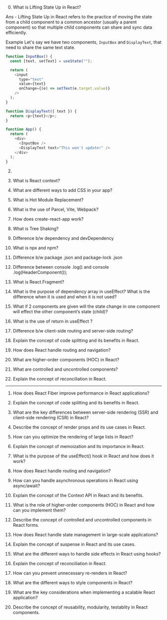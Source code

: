 0. What is Lifting State Up in React?

Ans -
Lifting State Up in React refers to the practice of moving the state from a child component to a common ancestor (usually a parent component) so that multiple child components can share and sync data efficiently.

Example
Let's say we have two components, `InputBox` and `DisplayText`, that need to share the same text state.
```js
function InputBox() {
  const [text, setText] = useState("");

  return (
    <input 
      type="text" 
      value={text} 
      onChange={(e) => setText(e.target.value)} 
    />
  );
}

function DisplayText({ text }) {
  return <p>{text}</p>;
}

function App() {
  return (
    <div>
      <InputBox />
      <DisplayText text="This won't update!" />
    </div>
  );
}

```
2. 
3. What is React context?
4. What are different ways to add CSS in your app?
5. What is Hot Module Replacement?
6. What is the use of Parcel, Vite, Webpack?
7. How does create-react-app work?

8. What is Tree Shaking?
9. Difference b/w dependency and devDependency
10. What is npx and npm?
11. Difference b/w package .json and package-lock .json
12. Difference between console .log(<HeaderComponent/>) and console .log(HeaderComponent()); 

13. What is React.Fragment?
14. What is the purpose of dependency array in useEffect? What is the difference when it is used and when it is not used?
15. What if 2 components are given will the state change in one component will effect the other component’s state (child)?
16. What is the use of return in useEffect ?
17. Difference b/w client-side routing and server-side routing?

18. Explain the concept of code splitting and its benefits in React.
19. How does React handle routing and navigation?
20. What are higher-order components (HOC) in React?
21. What are controlled and uncontrolled components?
22. Explain the concept of reconciliation in React.

--- 

1. How does React Fiber improve performance in React applications?
2. Explain the concept of code splitting and its benefits in React.
3. What are the key differences between server-side rendering (SSR) and client-side rendering (CSR) in React?
4. Describe the concept of render props and its use cases in React.
5. How can you optimize the rendering of large lists in React?

6. Explain the concept of memoization and its importance in React.
7. What is the purpose of the useEffect() hook in React and how does it work?
8. How does React handle routing and navigation?
9. How can you handle asynchronous operations in React using async/await?
10. Explain the concept of the Context API in React and its benefits.

11. What is the role of higher-order components (HOC) in React and how can you implement them?
12. Describe the concept of controlled and uncontrolled components in React forms.
13. How does React handle state management in large-scale applications?
14. Explain the concept of suspense in React and its use cases.
15. What are the different ways to handle side effects in React using hooks?

16. Explain the concept of reconciliation in React.
17. How can you prevent unnecessary re-renders in React?
18. What are the different ways to style components in React?
19. What are the key considerations when implementing a scalable React application?
20. Describe the concept of reusability, modularity, testablity in React components.
